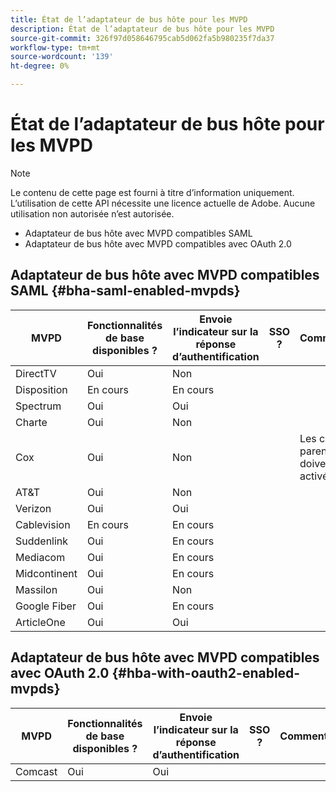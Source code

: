 ```yaml
---
title: État de l’adaptateur de bus hôte pour les MVPD
description: État de l’adaptateur de bus hôte pour les MVPD
source-git-commit: 326f97d058646795cab5d062fa5b980235f7da37
workflow-type: tm+mt
source-wordcount: '139'
ht-degree: 0%

---
```



# État de l’adaptateur de bus hôte pour les MVPD

>[!NOTE]
>
>Le contenu de cette page est fourni à titre d’information uniquement. L’utilisation de cette API nécessite une licence actuelle de Adobe. Aucune utilisation non autorisée n’est autorisée.


* Adaptateur de bus hôte avec MVPD compatibles SAML
* Adaptateur de bus hôte avec MVPD compatibles avec OAuth 2.0


## Adaptateur de bus hôte avec MVPD compatibles SAML {#bha-saml-enabled-mvpds}

| MVPD | Fonctionnalités de base disponibles ? | Envoie l’indicateur sur la réponse d’authentification | SSO ? | Commentaires |
|---|---|---|---|---|
| DirectTV | Oui | Non |  |  |
| Disposition | En cours | En cours |  |  |
| Spectrum | Oui | Oui |  |  |
| Charte | Oui | Non |  |  |
| Cox | Oui | Non |  | Les contrôles parentaux doivent être activés. |
| AT&amp;T | Oui | Non |  |  |
| Verizon | Oui | Oui |  |  |
| Cablevision | En cours | En cours |  |  |
| Suddenlink | Oui | En cours |  |  |
| Mediacom | Oui | En cours |  |  |
| Midcontinent | Oui | En cours |  |  |
| Massilon | Oui | Non |  |  |
| Google Fiber | Oui | En cours |  |  |
| ArticleOne | Oui | Oui |  |  |


## Adaptateur de bus hôte avec MVPD compatibles avec OAuth 2.0 {#hba-with-oauth2-enabled-mvpds}

| MVPD | Fonctionnalités de base disponibles ? | Envoie l’indicateur sur la réponse d’authentification | SSO ? | Commentaires |
|---|---|---|---|---|
| Comcast | Oui | Oui |  |  |

